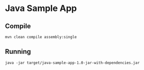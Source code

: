 Java Sample App
===============

Compile
-------

    mvn clean compile assembly:single

Running
-------

    java -jar target/java-sample-app-1.0-jar-with-dependencies.jar
